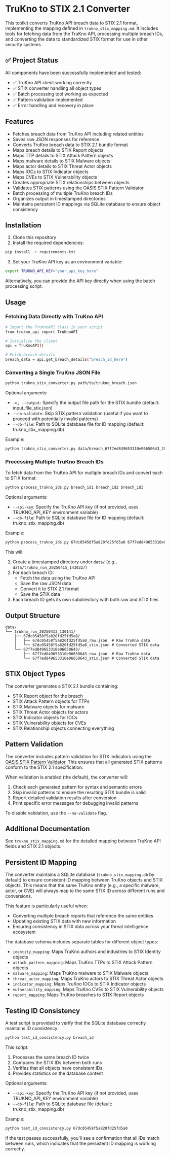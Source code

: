 # TruKno to STIX 2.1 Converter

This toolkit converts TruKno API breach data to STIX 2.1 format, implementing the mapping defined in `trukno_stix_mapping.md`. It includes tools for fetching data from the TruKno API, processing multiple breach IDs, and converting the data to standardized STIX format for use in other security systems.

## ✅ Project Status

All components have been successfully implemented and tested:

- ✅ TruKno API client working correctly
- ✅ STIX converter handling all object types
- ✅ Batch processing tool working as expected
- ✅ Pattern validation implemented
- ✅ Error handling and recovery in place

## Features

- Fetches breach data from TruKno API including related entities
- Saves raw JSON responses for reference
- Converts TruKno breach data to STIX 2.1 bundle format
- Maps breach details to STIX Report objects
- Maps TTP details to STIX Attack Pattern objects
- Maps malware details to STIX Malware objects
- Maps actor details to STIX Threat Actor objects
- Maps IOCs to STIX Indicator objects
- Maps CVEs to STIX Vulnerability objects
- Creates appropriate STIX relationships between objects
- Validates STIX patterns using the OASIS STIX Pattern Validator
- Batch processing of multiple TruKno breach IDs
- Organizes output in timestamped directories
- Maintains persistent ID mappings via SQLite database to ensure object consistency

## Installation

1. Clone this repository
2. Install the required dependencies:

```bash
pip install -r requirements.txt
```

3. Set your TruKno API key as an environment variable:

```bash
export TRUKNO_API_KEY="your_api_key_here"
```

Alternatively, you can provide the API key directly when using the batch processing script.

## Usage

### Fetching Data Directly with TruKno API

```bash
# Import the TruKnoAPI class in your script
from trukno_api import TruKnoAPI

# Initialize the client
api = TruKnoAPI()

# Fetch breach details
breach_data = api.get_breach_details("breach_id_here")
```

### Converting a Single TruKno JSON File

```bash
python trukno_stix_converter.py path/to/trukno_breach.json
```

Optional arguments:

- `-o, --output`: Specify the output file path for the STIX bundle (default: input_file_stix.json)
- `--no-validate`: Skip STIX pattern validation (useful if you want to proceed with potentially invalid patterns)
- `--db-file`: Path to SQLite database file for ID mapping (default: trukno_stix_mapping.db)

Example:

```bash
python trukno_stix_converter.py data/breach_67f7ed849653310e06650643_20250413_121641.json
```

### Processing Multiple TruKno Breach IDs

To fetch data from the TruKno API for multiple breach IDs and convert each to STIX format:

```bash
python process_trukno_ids.py breach_id1 breach_id2 breach_id3
```

Optional arguments:

- `--api-key`: Specify the TruKno API key (if not provided, uses TRUKNO_API_KEY environment variable)
- `--db-file`: Path to SQLite database file for ID mapping (default: trukno_stix_mapping.db)

Example:

```bash
python process_trukno_ids.py 67dc05458f5a820fd25fd5a0 67f7ed849653310e06650643
```

This will:
1. Create a timestamped directory under `data/` (e.g., `data/trukno_run_20250415_143022/`)
2. For each breach ID:
   - Fetch the data using the TruKno API
   - Save the raw JSON data
   - Convert it to STIX 2.1 format
   - Save the STIX data
3. Each breach ID gets its own subdirectory with both raw and STIX files

## Output Structure

```
data/
└── trukno_run_20250413_130141/
    ├── 67dc05458f5a820fd25fd5a0/
    │   ├── 67dc05458f5a820fd25fd5a0_raw.json  # Raw TruKno data
    │   └── 67dc05458f5a820fd25fd5a0_stix.json # Converted STIX data
    └── 67f7ed849653310e06650643/
        ├── 67f7ed849653310e06650643_raw.json  # Raw TruKno data
        └── 67f7ed849653310e06650643_stix.json # Converted STIX data
```

## STIX Object Types

The converter generates a STIX 2.1 bundle containing:

- STIX Report object for the breach
- STIX Attack Pattern objects for TTPs
- STIX Malware objects for malware
- STIX Threat Actor objects for actors
- STIX Indicator objects for IOCs
- STIX Vulnerability objects for CVEs
- STIX Relationship objects connecting everything

## Pattern Validation

The converter includes pattern validation for STIX indicators using the [OASIS STIX Pattern Validator](https://github.com/oasis-open/cti-pattern-validator). This ensures that all generated STIX patterns conform to the STIX 2.1 specification.

When validation is enabled (the default), the converter will:

1. Check each generated pattern for syntax and semantic errors
2. Skip invalid patterns to ensure the resulting STIX bundle is valid
3. Report detailed validation results after conversion
4. Print specific error messages for debugging invalid patterns

To disable validation, use the `--no-validate` flag.

## Additional Documentation

See `trukno_stix_mapping.md` for the detailed mapping between TruKno API fields and STIX 2.1 objects.

## Persistent ID Mapping

The converter maintains a SQLite database (`trukno_stix_mapping.db` by default) to ensure consistent ID mapping between TruKno objects and STIX objects. This means that the same TruKno entity (e.g., a specific malware, actor, or CVE) will always map to the same STIX ID across different runs and conversions.

This feature is particularly useful when:
- Converting multiple breach reports that reference the same entities
- Updating existing STIX data with new information
- Ensuring consistency in STIX data across your threat intelligence ecosystem

The database schema includes separate tables for different object types:
- `identity_mapping`: Maps TruKno authors and industries to STIX Identity objects
- `attack_pattern_mapping`: Maps TruKno TTPs to STIX Attack Pattern objects
- `malware_mapping`: Maps TruKno malware to STIX Malware objects
- `threat_actor_mapping`: Maps TruKno actors to STIX Threat Actor objects
- `indicator_mapping`: Maps TruKno IOCs to STIX Indicator objects
- `vulnerability_mapping`: Maps TruKno CVEs to STIX Vulnerability objects
- `report_mapping`: Maps TruKno breaches to STIX Report objects

## Testing ID Consistency

A test script is provided to verify that the SQLite database correctly maintains ID consistency:

```bash
python test_id_consistency.py breach_id
```

This script:
1. Processes the same breach ID twice
2. Compares the STIX IDs between both runs
3. Verifies that all objects have consistent IDs
4. Provides statistics on the database content

Optional arguments:
- `--api-key`: Specify the TruKno API key (if not provided, uses TRUKNO_API_KEY environment variable)
- `--db-file`: Path to SQLite database file (default: trukno_stix_mapping.db)

Example:
```bash
python test_id_consistency.py 67dc05458f5a820fd25fd5a0
```

If the test passes successfully, you'll see a confirmation that all IDs match between runs, which indicates that the persistent ID mapping is working correctly.